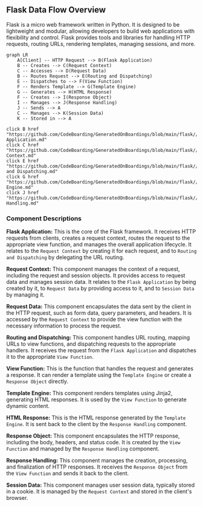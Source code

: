 ## Flask Data Flow Overview

Flask is a micro web framework written in Python. It is designed to be lightweight and modular, allowing developers to build web applications with flexibility and control. Flask provides tools and libraries for handling HTTP requests, routing URLs, rendering templates, managing sessions, and more.

```mermaid
graph LR
    A[Client] -- HTTP Request --> B(Flask Application)
    B -- Creates --> C(Request Context)
    C -- Accesses --> D(Request Data)
    B -- Routes Request --> E(Routing and Dispatching)
    E -- Dispatches to --> F(View Function)
    F -- Renders Template --> G(Template Engine)
    G -- Generates --> H(HTML Response)
    F -- Creates --> I(Response Object)
    I -- Manages --> J(Response Handling)
    J -- Sends --> A
    C -- Manages --> K(Session Data)
    K -- Stored in --> A

click B href "https://github.com/CodeBoarding/GeneratedOnBoardings/blob/main/flask//Flask Application.md"
click C href "https://github.com/CodeBoarding/GeneratedOnBoardings/blob/main/flask//Request Context.md"
click E href "https://github.com/CodeBoarding/GeneratedOnBoardings/blob/main/flask//Routing and Dispatching.md"
click G href "https://github.com/CodeBoarding/GeneratedOnBoardings/blob/main/flask//Template Engine.md"
click J href "https://github.com/CodeBoarding/GeneratedOnBoardings/blob/main/flask//Response Handling.md"
```

### Component Descriptions

**Flask Application:** This is the core of the Flask framework. It receives HTTP requests from clients, creates a request context, routes the request to the appropriate view function, and manages the overall application lifecycle. It relates to the `Request Context` by creating it for each request, and to `Routing and Dispatching` by delegating the URL routing.

**Request Context:** This component manages the context of a request, including the request and session objects. It provides access to request data and manages session data. It relates to the `Flask Application` by being created by it, to `Request Data` by providing access to it, and to `Session Data` by managing it.

**Request Data:** This component encapsulates the data sent by the client in the HTTP request, such as form data, query parameters, and headers. It is accessed by the `Request Context` to provide the view function with the necessary information to process the request.

**Routing and Dispatching:** This component handles URL routing, mapping URLs to view functions, and dispatching requests to the appropriate handlers. It receives the request from the `Flask Application` and dispatches it to the appropriate `View Function`.

**View Function:** This is the function that handles the request and generates a response. It can render a template using the `Template Engine` or create a `Response Object` directly.

**Template Engine:** This component renders templates using Jinja2, generating HTML responses. It is used by the `View Function` to generate dynamic content.

**HTML Response:** This is the HTML response generated by the `Template Engine`. It is sent back to the client by the `Response Handling` component.

**Response Object:** This component encapsulates the HTTP response, including the body, headers, and status code. It is created by the `View Function` and managed by the `Response Handling` component.

**Response Handling:** This component manages the creation, processing, and finalization of HTTP responses. It receives the `Response Object` from the `View Function` and sends it back to the client.

**Session Data:** This component manages user session data, typically stored in a cookie. It is managed by the `Request Context` and stored in the client's browser.